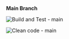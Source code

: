 **Main Branch**

![Build and Test - main](https://github.com/CodeQuality-Uyu/workflows-test/actions/workflows/build-test.yml/badge.svg?branch=main&event=push)

![Clean code - main](https://github.com/CodeQuality-Uyu/workflows-test/actions/workflows/code-analysis.yml/badge.svg?branch=main&event=push)
